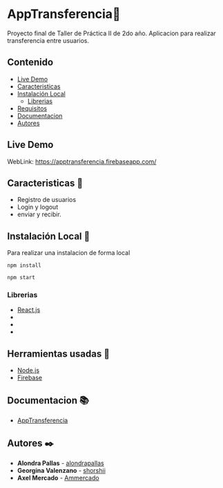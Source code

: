 # AppTransferencia📔

Proyecto final de Taller de Práctica II de 2do año. Aplicacion para realizar transferencia entre usuarios.

## Contenido

- [Live Demo](#live-demo)
- [Caracteristicas](#caracteristicas)
- [Instalación Local](#instalacion-local)
  - [Librerias](#librerias)
- [Requisitos](#requisitos)
- [Documentacion](#documentacion)
- [Autores](#autor)

## Live Demo

WebLink: https://apptransferencia.firebaseapp.com/

## Caracteristicas 📝

- Registro de usuarios
- Login y logout
- enviar y recibir.

## Instalación Local 🔧

Para realizar una instalacion de forma local

```
npm install
```

```
npm start
```
### Librerias
* [React.js]()
* []()
* []()
* []()

## Herramientas usadas 📝

* [Node.js](https://nodejs.org/es/)
* [Firebase](https://firebase.google.com/)

## Documentacion 📚

* [AppTransferencia](https://docs.google.com/document/d/1zkujJerrCidHqzgz9zQPlYm0mr6m57QYFJoyYaKOttE/edit?usp=sharing)

## Autores ✒️
* **Alondra Pallas** - [alondrapallas](https://github.com/alondrapallas)
* **Georgina Valenzano**  - [shorshii](https://github.com/shorshii)
* **Axel Mercado**  - [Ammercado](https://github.com/Ammercado)
